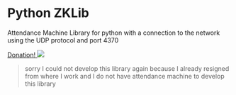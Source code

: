 # Python ZKLib #

Attendance Machine Library for python with a connection to the network using the UDP protocol and port 4370

[Donation! ![](http://i.imgur.com/2tqfhMO.png?1)](https://www.paypal.com/cgi-bin/webscr?cmd=_donations&business=DCSTC5GTWLBAN&lc=ID&item_name=donywahyuisp&currency_code=USD&bn=PP%2dDonationsBF%3abtn_donate_SM%2egif%3aNonHosted)
> sorry I could not develop this library again because I already resigned from where I work and I do not have attendance machine to develop this library
